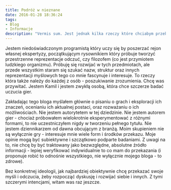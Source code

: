 ```yaml
---
title: Podróż w nieznane
date: 2016-01-28 18:36:24
tags:
- Blog
- Informacje
description: "Vermis sum. Jest jednak kilka rzeczy które chciabym przekazać i należą do nich moje motywacje."
---
```


Jestem niedoświadczonym programistą który uczy się by poszerzać rejon własnej ekspertyzy, początkującym rysownikiem który próbuje tworzyć przestrzenne reprezentacje odczuć, czy filozofem (co jest przymiotem ludzkiego organizmu). Próbuję się rozwijać w tych przedmiotach, ale przede wszystkim staram się szukać nazw, struktur oraz innych reprezentacji myślowych tego co mnie fascynuje i interesuje. To rzeczy która także należy do każdej z osób - poszukiwanie zrozumienia. Chcę was przywitać. Jestem Kamil i jestem zwykłą osobą, która chce szczerze badać uczucia gier.

Zakładając tego bloga myślałem głównie o pisaniu o grach i eksploracji ich znaczeń, ocenianiu ich aktualnej postaci, oraz rozważaniu o ich możliwościach. Nie jestem autorytetem w tej dziedzinie. Nie jestem autorem gier - chociaż próbowałem wielokrotnie eksperymentować z różnymi formami, to nie uczestniczyłem nigdy w tworzeniu pełnego tytułu. Nie jestem dziennikarzem od dawna obcującym z branżą. Moim skupieniem nie są wyłącznie gry - interesuje mnie wiele form i środków przekazu. Moje opinie mogą być subiektywne i szczątkowo podparte badaniami. Z uwagi na to, nie chcę by być traktowany jako bezwzględne, absolutne źródło informacji - lepiej weryfikować indywidualnie to co mam do przekazania (i proponuje robić to odnośnie wszystkiego, nie wyłącznie mojego bloga - to zdrowe).

Bez konkretnej ideologii, jak najbardziej obiektywnie chcę przekazać swoje myśli i odczucia, żeby rozpocząć dyskusję i rozwijać siebie i innych. Z tymi szczerymi intencjami, witam was raz jeszcze.
